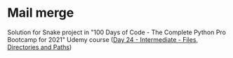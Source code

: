# Mail merge
Solution for Snake project in "100 Days of Code - The Complete Python Pro Bootcamp for 2021" Udemy course
([Day 24 - Intermediate - Files, Directories and Paths](https://www.udemy.com/course/100-days-of-code/learn/lecture/20550844#overview))